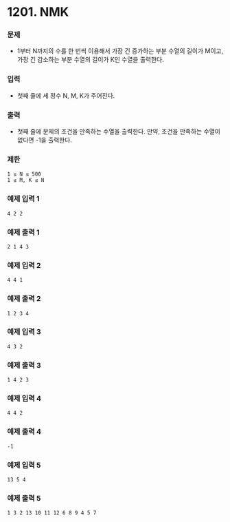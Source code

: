 # 1201. NMK

### 문제

- 1부터 N까지의 수를 한 번씩 이용해서 가장 긴 증가하는 부분 수열의 길이가 M이고, 가장 긴 감소하는 부분 수열의 길이가 K인 수열을 출력한다.

### 입력
- 첫째 줄에 세 정수 N, M, K가 주어진다.

### 출력
- 첫째 줄에 문제의 조건을 만족하는 수열을 출력한다. 만약, 조건을 만족하는 수열이 없다면 -1을 출력한다.

### 제한
```
1 ≤ N ≤ 500
1 ≤ M, K ≤ N
```
### 예제 입력 1 
```
4 2 2
```
### 예제 출력 1 
```
2 1 4 3
```
### 예제 입력 2 
```
4 4 1
```
### 예제 출력 2 
```
1 2 3 4
```
### 예제 입력 3 
```
4 3 2
```
### 예제 출력 3 
```
1 4 2 3
```
### 예제 입력 4 
```
4 4 2
```
### 예제 출력 4 
```
-1
```
### 예제 입력 5 
```
13 5 4
```
### 예제 출력 5 
```
1 3 2 13 10 11 12 6 8 9 4 5 7
```
